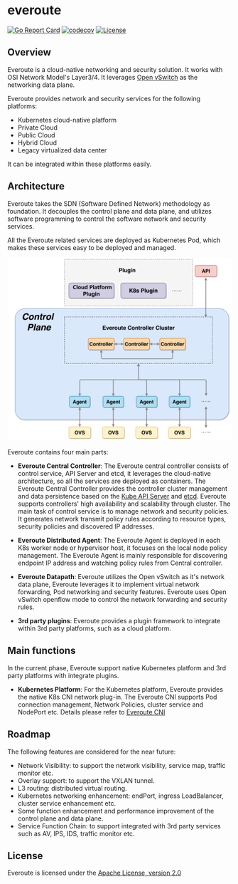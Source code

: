 # everoute

[![Go Report Card](https://goreportcard.com/badge/github.com/everoute/everoute)](https://goreportcard.com/report/github.com/everoute/everoute)
[![codecov](https://codecov.io/gh/everoute/everoute/branch/main/graph/badge.svg)](https://codecov.io/gh/everoute/everoute)
[![License](https://img.shields.io/badge/license-Apache%202.0-brightgreen.svg)](https://github.com/everoute/everoute/blob/main/LICENSE)

## Overview

Everoute is a cloud-native networking and security solution.
It works with OSI Network Model's Layer3/4. It leverages [Open vSwitch](https://www.openvswitch.org)
as the networking data plane.

Everoute provides network and security services for the following platforms:
* Kubernetes cloud-native platform
* Private Cloud
* Public Cloud
* Hybrid Cloud
* Legacy virtualized data center

It can be integrated within these platforms easily.

## Architecture

Everoute takes the SDN (Software Defined Network) methodology as foundation.
It decouples the control plane and data plane, and utilizes software programming
to control the software network and security services.

All the Everoute related services are deployed as Kubernetes Pod, which makes
these services easy to be deployed and managed.

<p align='center'>
<img src="docs/assets/everoute_arch.svg.png" width="550" alt="Everoute Architecture">
</p>

Everoute contains four main parts:

* **Everoute Central Controller**: The Everoute central controller consists of
control service, API Server and etcd, it leverages the cloud-native
architecture, so all the services are deployed as containers. The Everoute
Central Controller provides the controller cluster management and data persistence
based on the [Kube API Server](https://github.com/kubernetes/apiserver)
and [etcd](https://etcd.io). Everoute supports controllers' high availability
and scalability through cluster.
The main task of control service is to manage network and security policies.
It generates network transmit policy rules according to resource types,
security policies and discovered IP addresses.

* **Everoute Distributed Agent**: The Everoute Agent is deployed in each
K8s worker node or hypervisor host, it focuses on the local node policy management.
The Everoute Agent is mainly responsible for discovering endpoint IP address and
watching policy rules from Central controller.

* **Everoute Datapath**: Everoute utilizes the Open vSwitch as it's network
data plane, Everoute leverages it to implement virtual network forwarding, Pod
networking and security features. Everoute uses Open vSwitch openflow mode to
control the network forwarding and security rules.

* **3rd party plugins**: Everoute provides a plugin framework to integrate
within 3rd party platforms, such as a cloud platform.


## Main functions

In the current phase, Everoute support native Kubernetes platform and
3rd party platforms with integrate plugins.

* **Kubernetes Platform**: For the Kubernetes platform, Everoute provides
the native K8s CNI network plug-in. The Everoute CNI supports Pod connection
management, Network Policies, cluster service and NodePort etc. Details please
refer to [Everoute CNI](https://github.com/everoute/everoute/blob/main/docs/cni/README.md) 

## Roadmap

The following features are considered for the near future:
* Network Visibility: to support the network visibility, service map, traffic
monitor etc.
* Overlay support: to support the VXLAN tunnel.
* L3 routing: distributed virtual routing.
* Kubernetes networking enhancement: endPort, ingress LoadBalancer, cluster
service enhancement etc.
* Some function enhancement and performance improvement of the control plane
and data plane.
* Service Function Chain: to support integrated with 3rd party services such
as AV, IPS, IDS, traffic monitor etc.

## License

Everoute is licensed under the [Apache License, version 2.0](LICENSE)
